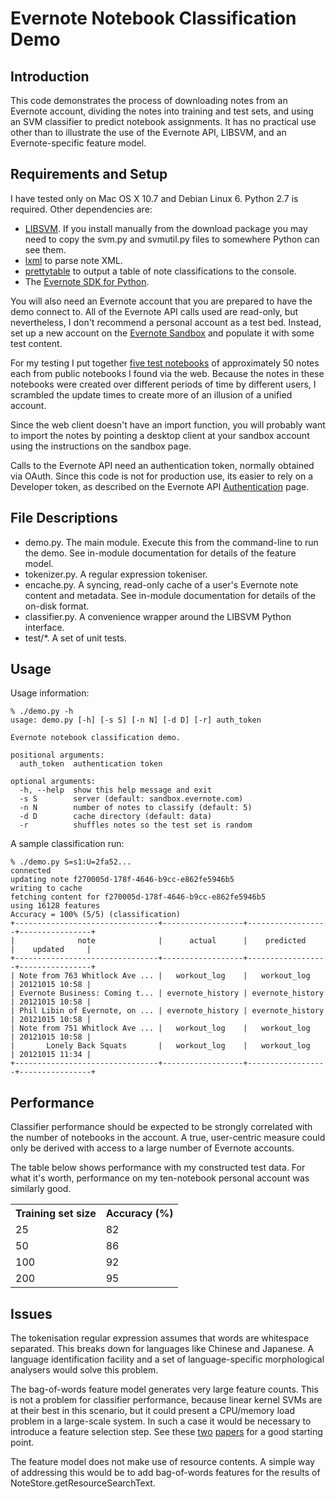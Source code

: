 Evernote Notebook Classification Demo
=====================================

Introduction
------------

This code demonstrates the process of downloading notes from an Evernote account, dividing the notes into training and test sets, and using an SVM classifier to predict notebook assignments. It has no practical use other than to illustrate the use of the Evernote API, LIBSVM, and an Evernote-specific feature model.

Requirements and Setup
----------------------

I have tested only on Mac OS X 10.7 and Debian Linux 6. Python 2.7 is required. Other dependencies are:

* [LIBSVM](http://www.csie.ntu.edu.tw/~cjlin/libsvm/). If you install manually from the download package you may need to copy the svm.py and svmutil.py files to somewhere Python can see them.
* [lxml](http://lxml.de/index.html) to parse note XML.
* [prettytable](http://code.google.com/p/prettytable/) to output a table of note classifications to the console.
* The [Evernote SDK for Python](https://github.com/evernote/evernote-sdk-python).

You will also need an Evernote account that you are prepared to have the demo connect to. All of the Evernote API calls used are read-only, but nevertheless, I don't recommend a personal account as a test bed. Instead, set up a new account on the [Evernote Sandbox](http://dev.evernote.com/documentation/cloud/chapters/Testing.php) and populate it with some test content.

For my testing I put together [five test notebooks](http://www.burford.co/test_notebooks.tgz) of approximately 50 notes each from public notebooks I found via the web. Because the notes in these notebooks were created over different periods of time by different users, I scrambled the update times to create more of an illusion of a unified account.

Since the web client doesn't have an import function, you will probably want to import the notes by pointing a desktop client at your sandbox account using the instructions on the sandbox page.

Calls to the Evernote API need an authentication token, normally obtained via OAuth. Since this code is not for production use, its easier to rely on a Developer token, as described on the Evernote API [Authentication](http://dev.evernote.com/documentation/cloud/chapters/Authentication.php) page.

File Descriptions
-----------------

* demo.py. The main module. Execute this from the command-line to run the demo. See in-module documentation for details of the feature model.
* tokenizer.py. A regular expression tokeniser.
* encache.py. A syncing, read-only cache of a user's Evernote note content and metadata. See in-module documentation for details of the on-disk format.
* classifier.py. A convenience wrapper around the LIBSVM Python interface.
* test/*. A set of unit tests.

Usage
-----

Usage information:

	% ./demo.py -h
	usage: demo.py [-h] [-s S] [-n N] [-d D] [-r] auth_token

	Evernote notebook classification demo.

	positional arguments:
	  auth_token  authentication token

	optional arguments:
	  -h, --help  show this help message and exit
	  -s S        server (default: sandbox.evernote.com)
	  -n N        number of notes to classify (default: 5)
	  -d D        cache directory (default: data)
	  -r          shuffles notes so the test set is random

A sample classification run:

	% ./demo.py S=s1:U=2fa52...
	connected
	updating note f270005d-178f-4646-b9cc-e862fe5946b5
	writing to cache
	fetching content for f270005d-178f-4646-b9cc-e862fe5946b5
	using 16128 features
	Accuracy = 100% (5/5) (classification)
	+--------------------------------+------------------+------------------+----------------+
	|              note              |      actual      |    predicted     |    updated     |
	+--------------------------------+------------------+------------------+----------------+
	| Note from 763 Whitlock Ave ... |   workout_log    |   workout_log    | 20121015 10:58 |
	| Evernote Business: Coming t... | evernote_history | evernote_history | 20121015 10:58 |
	| Phil Libin of Evernote, on ... | evernote_history | evernote_history | 20121015 10:58 |
	| Note from 751 Whitlock Ave ... |   workout_log    |   workout_log    | 20121015 10:58 |
	|       Lonely Back Squats       |   workout_log    |   workout_log    | 20121015 11:34 |
	+--------------------------------+------------------+------------------+----------------+

Performance
-----------

Classifier performance should be expected to be strongly correlated with the number of notebooks in the account. A true, user-centric measure could only be derived with access to a large number of Evernote accounts.

The table below shows performance with my constructed test data. For what it's worth, performance on my ten-notebook personal account was similarly good.

<table>
	<tr><th>Training set size</th><th>Accuracy (%)</th></tr>
	<tr><td>25</td><td>82</td></tr>
	<tr><td>50</td><td>86</td></tr>
	<tr><td>100</td><td>92</td></tr>
	<tr><td>200</td><td>95</td></tr>
</table>

Issues
------

The tokenisation regular expression assumes that words are whitespace separated. This breaks down for languages like Chinese and Japanese. A language identification facility and a set of language-specific morphological analysers would solve this problem.

The bag-of-words feature model generates very large feature counts. This is not a problem for classifier performance, because linear kernel SVMs are at their best in this scenario, but it could present a CPU/memory load problem in a large-scale system. In such a case it would be necessary to introduce a feature selection step. See these [two](http://jmlr.csail.mit.edu/papers/volume3/forman03a/forman03a_full.pdf) [papers](http://www.hpl.hp.com/techreports/2004/HPL-2004-86.pdf) for a good starting point.

The feature model does not make use of resource contents. A simple way of addressing this would be to add bag-of-words features for the results of NoteStore.getResourceSearchText.
